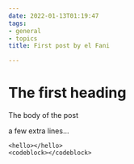 ```yaml
---
date: 2022-01-13T01:19:47
tags:
- general
- topics
title: First post by el Fani

---
```

# The first heading

The body of the post

a few extra lines...

    <hello></hello>
    <codeblock></codeblock>